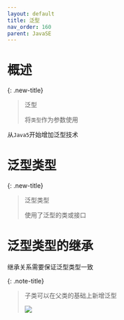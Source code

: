 ```yaml
---
layout: default
title: 泛型
nav_order: 160
parent: JavaSE
---
```


# 概述

{: .new-title}
> 泛型
> 
> 将`类型`作为参数使用

从`Java5`开始增加泛型技术

# 泛型类型

{: .new-title}
> 泛型类型
>
> 使用了泛型的类或接口

# 泛型类型的继承

继承关系需要保证泛型类型一致

{: .note-title}
> 子类可以在父类的基础上新增泛型
> 
> ![](https://cdn.jsdelivr.net/gh/guosonglu/images@master/blog-img/20221213105118.png)
